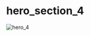 # hero_section_4

![hero_4](https://user-images.githubusercontent.com/30311763/104121330-4508bb80-5363-11eb-81e0-7d4362d3916c.jpg)
